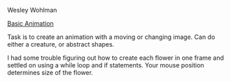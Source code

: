 Wesley Wohlman

[Basic Animation](https://wesley-wohlman.github.io/120-work/hw-5/)

Task is to create an animation with a moving or changing image. Can do either a creature, or abstract shapes. 

I had some trouble figuring out how to create each flower in one frame and settled on using a while loop and if statements. 
Your mouse position determines size of the flower.